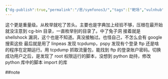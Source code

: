 ```yaml
---
{"dg-publish":true,"permalink":"/思/symfonos3/","tags":["靶场","vulnhub","linux","oscp"]}
---
```



这个更是重量级。从枚举就吃了苦头。主要也是字典加上经验不够，压根在最开始就没注意到 cg-bin 目录，一直枚举别的目录了。中了兔子洞
接着就是 shellshock 漏洞，这个也是不知道。真没接触过。也怪自己，不怎么会有 google 搜索这些
最后就是用了 linpeas 发现 tcpdump，pspy 发现有个登录 ftp 还是啥的程序在定期运行。用 tcpdump 抓取流量包，能找到 ftp 的登录账户密码。切换成功用户之后，是发现了 root 权限运行的脚本，没想到 python 劫持，修改 python 库中的脚本 import 的库

##note


